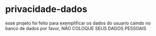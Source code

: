 # privacidade-dados

esse projeto foi feito para exemplificar os dados do usuario caindo no banco de dados
por favor, NÃO COLOQUE SEUS DADOS PESSOAIS
